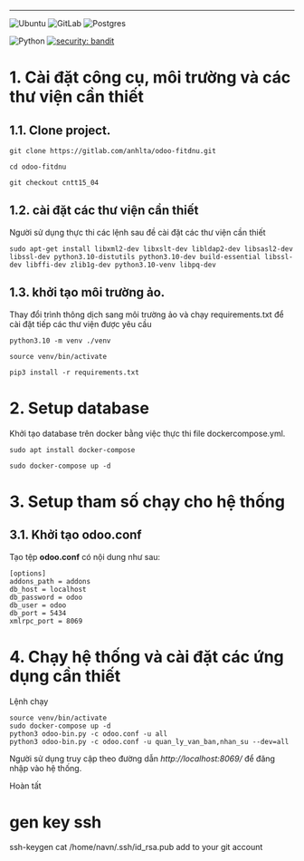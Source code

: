 ---
![Ubuntu](https://img.shields.io/badge/Ubuntu-E95420?style=for-the-badge&logo=ubuntu&logoColor=white)
![GitLab](https://img.shields.io/badge/gitlab-%23181717.svg?style=for-the-badge&logo=gitlab&logoColor=white)
![Postgres](https://img.shields.io/badge/postgres-%23316192.svg?style=for-the-badge&logo=postgresql&logoColor=white)

![Python](https://img.shields.io/badge/python-v3.8+-blue.svg)
[![security: bandit](https://img.shields.io/badge/security-bandit-yellow.svg)](https://github.com/PyCQA/bandit)



# 1. Cài đặt công cụ, môi trường và các thư viện cần thiết

## 1.1. Clone project.
```
git clone https://gitlab.com/anhlta/odoo-fitdnu.git
```
```
cd odoo-fitdnu
```

```
git checkout cntt15_04
```


## 1.2. cài đặt các thư viện cần thiết

Người sử dụng thực thi các lệnh sau đề cài đặt các thư viện cần thiết

```
sudo apt-get install libxml2-dev libxslt-dev libldap2-dev libsasl2-dev libssl-dev python3.10-distutils python3.10-dev build-essential libssl-dev libffi-dev zlib1g-dev python3.10-venv libpq-dev
```
## 1.3. khởi tạo môi trường ảo.

Thay đổi trình thông dịch sang môi trường ảo và chạy requirements.txt để cài đặt tiếp các thư viện được yêu cầu
```
python3.10 -m venv ./venv
```
```
source venv/bin/activate
```
```
pip3 install -r requirements.txt
```

# 2. Setup database

Khởi tạo database trên docker bằng việc thực thi file dockercompose.yml.
```
sudo apt install docker-compose
```
```
sudo docker-compose up -d
```

# 3. Setup tham số chạy cho hệ thống

## 3.1. Khởi tạo odoo.conf

Tạo tệp **odoo.conf** có nội dung như sau:

```
[options]
addons_path = addons
db_host = localhost
db_password = odoo
db_user = odoo
db_port = 5434
xmlrpc_port = 8069
```

# 4. Chạy hệ thống và cài đặt các ứng dụng cần thiết

Lệnh chạy
```
source venv/bin/activate
sudo docker-compose up -d
python3 odoo-bin.py -c odoo.conf -u all
python3 odoo-bin.py -c odoo.conf -u quan_ly_van_ban,nhan_su --dev=all
```


Người sử dụng truy cập theo đường dẫn _http://localhost:8069/_ để đăng nhập vào hệ thống.

Hoàn tất
# gen key ssh
ssh-keygen
cat /home/navn/.ssh/id_rsa.pub
add to your git account